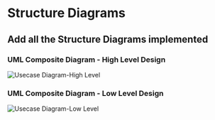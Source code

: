 # Structure Diagrams

## Add all the Structure Diagrams implemented
### UML Composite Diagram - High Level Design
![Usecase Diagram-High Level](https://github.com/256152/Mini_Project_1_April_2021/blob/d6fabe5be136db3e7d6297e605403c51bbb6a4bd/MiniProject_C/2_Architecture/behavior%20Diagrams/Usecasediagram%20HLD.png)

### UML Composite Diagram - Low Level Design
![Usecase Diagram-Low Level](https://github.com/256152/Mini_Project_1_April_2021/blob/07bb25c7ef2a4aef414ec4e7a76c977187fd9026/2_Architecture/behavior%20Diagrams/lld_usecase.png)

